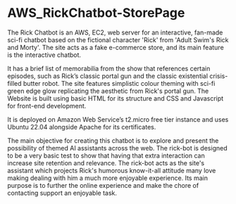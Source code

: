 # AWS_RickChatbot-StorePage

The Rick Chatbot is an AWS, EC2, web server for an interactive, fan-made sci-fi chatbot based on the fictional character 'Rick' from 'Adult Swim's Rick and Morty'. 
The site acts as a fake e-commerce store, and its main feature is the interactive chatbot. 

It has a brief list of memorabilia from the show that references certain episodes, such as Rick’s classic portal gun and the classic existential crisis-filled butter robot. The site features simplistic colour theming with sci-fi green edge glow replicating the aesthetic from Rick's portal gun.
The Website is built using basic HTML for its structure and CSS and Javascript for front-end development.

It is deployed on Amazon Web Service’s t2.micro free tier instance and uses Ubuntu 22.04 alongside Apache for its certificates. 

The main objective for creating this chatbot is to explore and present the possibility of themed AI assistants across the web. 
The rick-bot is designed to be a very basic test to show that having that extra interaction can increase site retention and relevance. The rick-bot acts as the site's assistant which projects Rick's humorous know-it-all attitude many love making dealing with him a much more enjoyable experience. Its main purpose is to further the online experience and make the chore of contacting support an enjoyable task.
